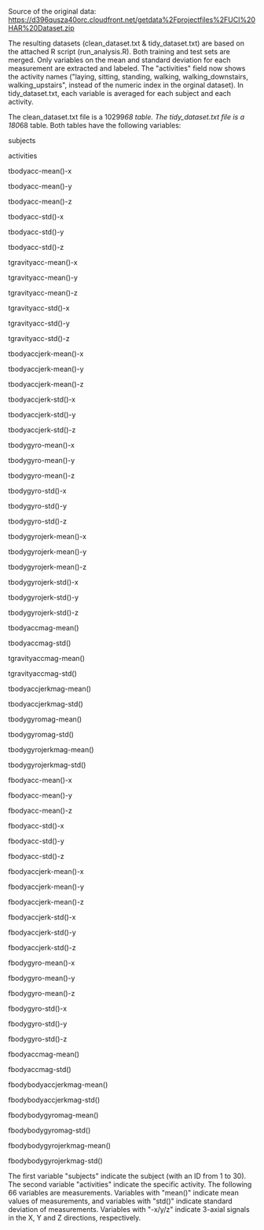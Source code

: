 Source of the original data: https://d396qusza40orc.cloudfront.net/getdata%2Fprojectfiles%2FUCI%20HAR%20Dataset.zip

The resulting datasets (clean_dataset.txt & tidy_dataset.txt) are based on the attached R script (run_analysis.R). Both training and test sets are merged. Only variables on the mean and standard deviation for each measurement are extracted and labeled. The "activities" field now shows the activity names ("laying, sitting, standing, walking, walking_downstairs, walking_upstairs", instead of the numeric index in the orginal dataset). In tidy_dataset.txt, each variable is averaged for each subject and each activity.

The clean_dataset.txt file is a 10299*68 table. The tidy_dataset.txt file is a 180*68 table. Both tables have the following variables:



subjects

activities

tbodyacc-mean()-x

tbodyacc-mean()-y

tbodyacc-mean()-z

tbodyacc-std()-x

tbodyacc-std()-y

tbodyacc-std()-z

tgravityacc-mean()-x

tgravityacc-mean()-y

tgravityacc-mean()-z

tgravityacc-std()-x

tgravityacc-std()-y

tgravityacc-std()-z

tbodyaccjerk-mean()-x

tbodyaccjerk-mean()-y

tbodyaccjerk-mean()-z

tbodyaccjerk-std()-x

tbodyaccjerk-std()-y

tbodyaccjerk-std()-z

tbodygyro-mean()-x

tbodygyro-mean()-y

tbodygyro-mean()-z

tbodygyro-std()-x

tbodygyro-std()-y

tbodygyro-std()-z

tbodygyrojerk-mean()-x

tbodygyrojerk-mean()-y

tbodygyrojerk-mean()-z

tbodygyrojerk-std()-x

tbodygyrojerk-std()-y

tbodygyrojerk-std()-z

tbodyaccmag-mean()

tbodyaccmag-std()

tgravityaccmag-mean()

tgravityaccmag-std()

tbodyaccjerkmag-mean()

tbodyaccjerkmag-std()

tbodygyromag-mean()

tbodygyromag-std()

tbodygyrojerkmag-mean()

tbodygyrojerkmag-std()

fbodyacc-mean()-x

fbodyacc-mean()-y

fbodyacc-mean()-z

fbodyacc-std()-x

fbodyacc-std()-y

fbodyacc-std()-z

fbodyaccjerk-mean()-x

fbodyaccjerk-mean()-y

fbodyaccjerk-mean()-z

fbodyaccjerk-std()-x

fbodyaccjerk-std()-y

fbodyaccjerk-std()-z

fbodygyro-mean()-x

fbodygyro-mean()-y

fbodygyro-mean()-z

fbodygyro-std()-x

fbodygyro-std()-y

fbodygyro-std()-z

fbodyaccmag-mean()

fbodyaccmag-std()

fbodybodyaccjerkmag-mean()

fbodybodyaccjerkmag-std()

fbodybodygyromag-mean()

fbodybodygyromag-std()

fbodybodygyrojerkmag-mean()

fbodybodygyrojerkmag-std()



The first variable "subjects" indicate the subject (with an ID from 1 to 30). The second variable "activities" indicate the specific activity. The following 66 variables are measurements. Variables with "mean()" indicate mean values of measurements, and variables with "std()" indicate standard deviation of measurements. Variables with "-x/y/z" indicate 3-axial signals in the X, Y and Z directions, respectively.
